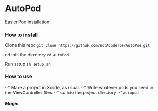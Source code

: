 # AutoPod
Easier Pod installation

### How to install
Clone this repo
`git clone https://github.com/notACoder69/AutoPod.git`
 
 cd into the directory
 `cd AutoPod`

Run setup
`sh setup.sh`


### How to use

⋅⋅* Make a project in Xcode, as usual.
⋅⋅* Write whatever pods you need in the ViewController files.
⋅⋅* cd into the project directory
⋅⋅*  `autopod`

##### Magic
